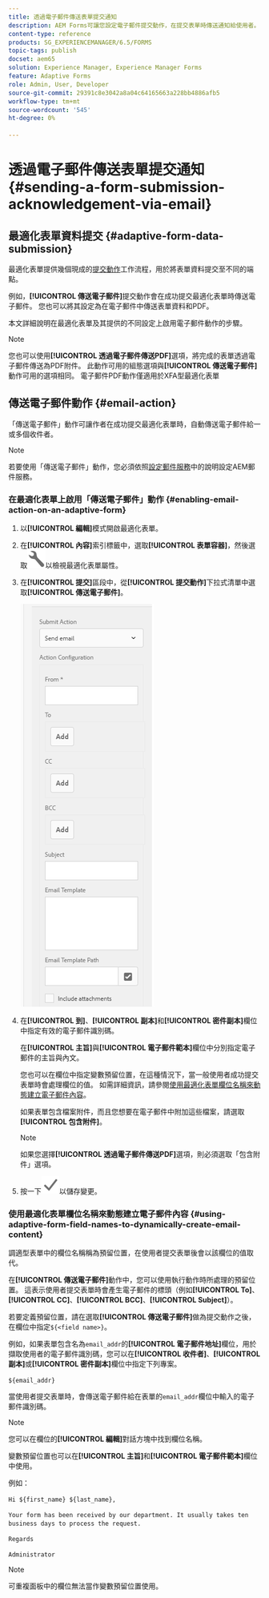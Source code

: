 ```yaml
---
title: 透過電子郵件傳送表單提交通知
description: AEM Forms可讓您設定電子郵件提交動作，在提交表單時傳送通知給使用者。
content-type: reference
products: SG_EXPERIENCEMANAGER/6.5/FORMS
topic-tags: publish
docset: aem65
solution: Experience Manager, Experience Manager Forms
feature: Adaptive Forms
role: Admin, User, Developer
source-git-commit: 29391c8e3042a8a04c64165663a228bb4886afb5
workflow-type: tm+mt
source-wordcount: '545'
ht-degree: 0%

---
```


# 透過電子郵件傳送表單提交通知 {#sending-a-form-submission-acknowledgement-via-email}

## 最適化表單資料提交 {#adaptive-form-data-submission}

最適化表單提供幾個現成的[提交動作](../../forms/using/configuring-submit-actions.md)工作流程，用於將表單資料提交至不同的端點。

例如，**[!UICONTROL 傳送電子郵件]**&#x200B;提交動作會在成功提交最適化表單時傳送電子郵件。 您也可以將其設定為在電子郵件中傳送表單資料和PDF。

本文詳細說明在最適化表單及其提供的不同設定上啟用電子郵件動作的步驟。

>[!NOTE]
>
>您也可以使用&#x200B;**[!UICONTROL 透過電子郵件傳送PDF]**&#x200B;選項，將完成的表單透過電子郵件傳送為PDF附件。 此動作可用的組態選項與&#x200B;**[!UICONTROL 傳送電子郵件]**&#x200B;動作可用的選項相同。 電子郵件PDF動作僅適用於XFA型最適化表單

## 傳送電子郵件動作 {#email-action}

「傳送電子郵件」動作可讓作者在成功提交最適化表單時，自動傳送電子郵件給一或多個收件者。

>[!NOTE]
>
>若要使用「傳送電子郵件」動作，您必須依照[設定郵件服務](/help/sites-administering/notification.md#configuring-the-mail-service)中的說明設定AEM郵件服務。

### 在最適化表單上啟用「傳送電子郵件」動作 {#enabling-email-action-on-an-adaptive-form}

1. 以&#x200B;**[!UICONTROL 編輯]**&#x200B;模式開啟最適化表單。

1. 在&#x200B;**[!UICONTROL 內容]**&#x200B;索引標籤中，選取&#x200B;**[!UICONTROL 表單容器]**，然後選取![設定](assets/configure-icon.svg)以檢視最適化表單屬性。

1. 在&#x200B;**[!UICONTROL 提交]**&#x200B;區段中，從&#x200B;**[!UICONTROL 提交動作]**&#x200B;下拉式清單中選取&#x200B;**[!UICONTROL 傳送電子郵件]**。

   ![提交動作](assets/submission-actions.png)

1. 在&#x200B;**[!UICONTROL 到]**、**[!UICONTROL 副本]**&#x200B;和&#x200B;**[!UICONTROL 密件副本]**&#x200B;欄位中指定有效的電子郵件識別碼。

   在&#x200B;**[!UICONTROL 主旨]**&#x200B;與&#x200B;**[!UICONTROL 電子郵件範本]**&#x200B;欄位中分別指定電子郵件的主旨與內文。

   您也可以在欄位中指定變數預留位置，在這種情況下，當一般使用者成功提交表單時會處理欄位的值。 如需詳細資訊，請參閱[使用最適化表單欄位名稱來動態建立電子郵件內容](../../forms/using/form-submission-receipt-via-email.md#p-using-adaptive-form-field-names-to-dynamically-create-email-content-p)。

   如果表單包含檔案附件，而且您想要在電子郵件中附加這些檔案，請選取&#x200B;**[!UICONTROL 包含附件]**。

   >[!NOTE]
   >
   >如果您選擇&#x200B;**[!UICONTROL 透過電子郵件傳送PDF]**&#x200B;選項，則必須選取「包含附件」選項。

1. 按一下![儲存](assets/save_icon.svg)以儲存變更。

### 使用最適化表單欄位名稱來動態建立電子郵件內容 {#using-adaptive-form-field-names-to-dynamically-create-email-content}

調適型表單中的欄位名稱稱為預留位置，在使用者提交表單後會以該欄位的值取代。

在&#x200B;**[!UICONTROL 傳送電子郵件]**&#x200B;動作中，您可以使用執行動作時所處理的預留位置。 這表示使用者提交表單時會產生電子郵件的標頭（例如&#x200B;**[!UICONTROL To]**、**[!UICONTROL CC]**、**[!UICONTROL BCC]**、**[!UICONTROL Subject]**）。

若要定義預留位置，請在選取&#x200B;**[!UICONTROL 傳送電子郵件]**&#x200B;做為提交動作之後，在欄位中指定`${<field name>}`。

例如，如果表單包含名為`email_addr`的&#x200B;**[!UICONTROL 電子郵件地址]**&#x200B;欄位，用於擷取使用者的電子郵件識別碼，您可以在&#x200B;**[!UICONTROL 收件者]**、**[!UICONTROL 副本]**&#x200B;或&#x200B;**[!UICONTROL 密件副本]**&#x200B;欄位中指定下列專案。

`${email_addr}`

當使用者提交表單時，會傳送電子郵件給在表單的`email_addr`欄位中輸入的電子郵件識別碼。

>[!NOTE]
>
>您可以在欄位的&#x200B;**[!UICONTROL 編輯]**&#x200B;對話方塊中找到欄位名稱。

變數預留位置也可以在&#x200B;**[!UICONTROL 主旨]**&#x200B;和&#x200B;**[!UICONTROL 電子郵件範本]**&#x200B;欄位中使用。

例如：

`Hi ${first_name} ${last_name},`

`Your form has been received by our department. It usually takes ten business days to process the request.`

`Regards`

`Administrator`

>[!NOTE]
>
>可重複面板中的欄位無法當作變數預留位置使用。
